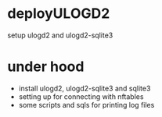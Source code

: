 # deployULOGD2
setup ulogd2 and ulogd2-sqlite3

# under hood
* install ulogd2, ulogd2-sqlite3 and sqlite3
* setting up for connecting with nftables
* some scripts and sqls for printing log files
